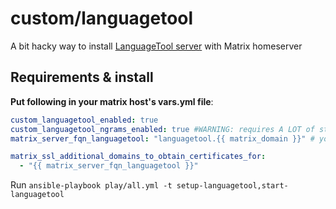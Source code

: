 # custom/languagetool

A bit hacky way to install [LanguageTool server](https://languagetool.org) with Matrix homeserver

## Requirements & install

**Put following in your matrix host's vars.yml file**:

```yml
custom_languagetool_enabled: true
custom_languagetool_ngrams_enabled: true #WARNING: requires A LOT of storage (zip is > 8gb, unpacked - even more!)
matrix_server_fqn_languagetool: "languagetool.{{ matrix_domain }}" # you can use anything you want here, it's just default value

matrix_ssl_additional_domains_to_obtain_certificates_for:
  - "{{ matrix_server_fqn_languagetool }}"
```

Run `ansible-playbook play/all.yml -t setup-languagetool,start-languagetool`
